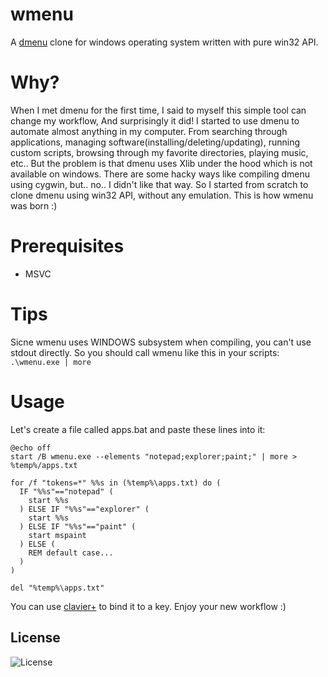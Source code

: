 # wmenu
A [dmenu](https://tools.suckless.org/dmenu/) clone for windows operating system written with pure win32 API.

# Why?
When I met dmenu for the first time, I said to myself this simple tool can change my workflow, And surprisingly it did!
I started to use dmenu to automate almost anything in my computer.
From searching through applications, managing software(installing/deleting/updating), running custom scripts, browsing through my favorite directories, playing music, etc..
But the problem is that dmenu uses Xlib under the hood which is not available on windows. There are some hacky ways like compiling dmenu using cygwin, but.. no.. I didn't like that way.
So I started from scratch to clone dmenu using win32 API, without any emulation. This is how wmenu was born :)

# Prerequisites
- MSVC

# Tips
Sicne wmenu uses WINDOWS subsystem when compiling, you can't use stdout directly.
So you should call wmenu like this in your scripts: `.\wmenu.exe | more`

# Usage

Let's create a file called apps.bat and paste these lines into it:
```
@echo off
start /B wmenu.exe --elements "notepad;explorer;paint;" | more > %temp%/apps.txt

for /f "tokens=*" %%s in (%temp%\apps.txt) do (
  IF "%%s"=="notepad" (
	start %%s
  ) ELSE IF "%%s"=="explorer" (
	start %%s
  ) ELSE IF "%%s"=="paint" (
	start mspaint
  ) ELSE (
	REM default case...
  )
)

del "%temp%\apps.txt"
```

You can use [clavier+](https://github.com/guilryder/clavier-plus) to bind it to a key. Enjoy your new workflow :)

## License
![License](https://img.shields.io/github/license/LinArcX/wmenu.svg)
